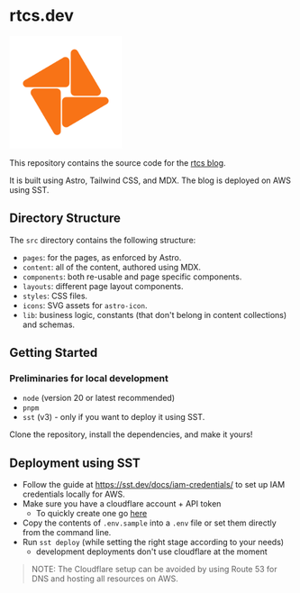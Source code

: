 # rtcs.dev

<a href ="https://rtcs.dev" target="_blank">
  <img src="public/assets/logo/orange-1200x1200.png" width="200" height="200" alt="rtcs logo" />
</a>

This repository contains the source code for the [rtcs blog](https://rtcs.dev).

It is built using Astro, Tailwind CSS, and MDX. The blog is deployed on AWS using SST.

## Directory Structure

The `src` directory contains the following structure:

- `pages`: for the pages, as enforced by Astro.
- `content`: all of the content, authored using MDX.
- `components`: both re-usable and page specific components.
- `layouts`: different page layout components.
- `styles`: CSS files.
- `icons`: SVG assets for `astro-icon`.
- `lib`: business logic, constants (that don't belong in content collections) and schemas.

## Getting Started

### Preliminaries for local development

- `node` (version 20 or latest recommended)
- `pnpm`
- `sst` (v3) - only if you want to deploy it using SST.

Clone the repository, install the dependencies, and make it yours!

## Deployment using SST

- Follow the guide at https://sst.dev/docs/iam-credentials/ to set up IAM credentials locally for AWS.
- Make sure you have a cloudflare account + API token
  - To quickly create one go [here](https://dash.cloudflare.com/profile/api-tokens?permissionGroupKeys=%5B%7B%22key%22%3A%22account_settings%22%2C%22type%22%3A%22edit%22%7D%2C%7B%22key%22%3A%22dns%22%2C%22type%22%3A%22edit%22%7D%2C%7B%22key%22%3A%22memberships%22%2C%22type%22%3A%22read%22%7D%2C%7B%22key%22%3A%22user_details%22%2C%22type%22%3A%22edit%22%7D%2C%7B%22key%22%3A%22workers_kv_storage%22%2C%22type%22%3A%22edit%22%7D%2C%7B%22key%22%3A%22workers_r2%22%2C%22type%22%3A%22edit%22%7D%2C%7B%22key%22%3A%22workers_routes%22%2C%22type%22%3A%22edit%22%7D%2C%7B%22key%22%3A%22workers_scripts%22%2C%22type%22%3A%22edit%22%7D%2C%7B%22key%22%3A%22workers_tail%22%2C%22type%22%3A%22read%22%7D%5D&name=sst&accountId=*&zoneId=all)
- Copy the contents of `.env.sample` into a `.env` file or set them directly from the command line.
- Run `sst deploy` (while setting the right stage according to your needs)
  - development deployments don't use cloudflare at the moment

> NOTE: The Cloudflare setup can be avoided by using Route 53 for DNS and hosting all resources on AWS.

